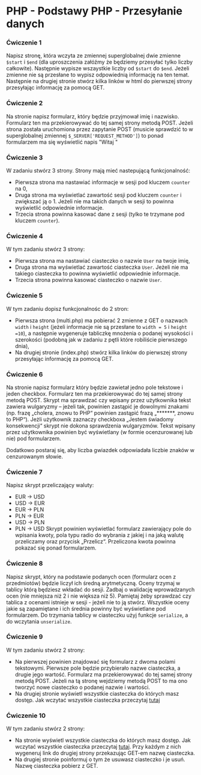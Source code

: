 # PHP - Podstawy PHP - Przesyłanie danych 


### Ćwiczenie 1
Napisz stronę, która wczyta ze zmiennej superglobalnej dwie zmienne ```$start``` i ```$end``` (dla uproszczenia załóźmy że będziemy przesyłać tylko liczby całkowite). Następnie wypisze wszaystkie liczby od ```$start``` do ```$end```. Jeżeli zmienne nie są przesłane to wypisz odpowiednią informację na ten temat.
Następnie na drugiej stronie stwórz kilka linków w html do pierwszej strony przesyłając informację za pomocą GET.

### Ćwiczenie 2
Na stronie napisz formularz, który będzie przyjmował imię i nazwisko. Formularz ten ma przekierowywać do tej samej strony metodą POST.
Jeżeli strona została uruchomiona przez zapytanie POST (musicie sprawdzić to w superglobalnej zmiennej ```$_SERVER['REQUEST_METHOD']```) to ponad formularzem ma się wyświetlić napis "Witaj <podane imie> <podane nazwisko>" 

### Ćwiczenie 3
W zadaniu stwórz 3 strony. Strony mają mieć nastepującą funkcjonalność:
* Pierwsza strona ma nastawiać informacje w sesji pod kluczem ```counter``` na 0,
* Druga strona ma wyświetlać zawartość sesji pod kluczem ```counter``` i zwiększać ją o 1. Jeżeli nie ma takich danych w sesji to powinna wyświetlić odpowiednie informacje.
* Trzecia strona powinna kasować dane z sesji (tylko te trzymane pod kluczem ```counter```).

### Ćwiczenie 4
W tym zadaniu stwórz 3 strony:
* Pierwsza strona ma nastawiać ciasteczko o nazwie ```User``` na twoje imię,
* Druga strona ma wyświetlać zawartość ciasteczka ```User```. Jeżeli nie ma takiego ciasteczka to powinna wyświetlić odpowiednie informacje.
* Trzecia strona powinna kasować ciasteczko o nazwie ```User```.

### Ćwiczenie 5
W tym zadaniu dopisz funkcjonalnośc do 2 stron:
* Pierwsza strona (multi.php) ma pobierać 2 zmienne z GET o nazwach ```width``` i ```height``` (jeżeli informacje nie są przesłane to ```width = 5``` i ```height =10```), a następnie wygeneruje tabliczkę mnożenia o podanej wysokości i szerokości (podobną jak w zadaniu z pętli które robiliście pierwszego dnia),
* Na drugiej stronie (index.php) stwórz kilka linków do pierwszej strony przesyłając informację za pomocą GET.

### Ćwiczenie 6
Na stronie napisz formularz który będzie zawietał jedno pole tekstowe i jeden checkbox. Formularz ten ma przekierowywać do tej samej strony metodą POST.
Skrypt ma sprawdzać czy wpisany przez użytkownika tekst zawiera wulgaryzmy – jeżeli tak, powinien zastąpić je dowolnymi znakami (np. frazę „cholera, znowu to PHP“ powinien zastąpić frazą „*******, znowu to PHP“).
Jeżli użytkownik zaznaczy checkboxa „Jestem świadomy konsekwencji“ skrypt nie dokona sprawdzenia wulgaryzmów.
Tekst wpisany przez użytkownika powinien być wyświetlany (w formie ocenzurowanej lub nie) pod formularzem.

Dodatkowo postaraj się, aby liczba gwiazdek odpowiadała liczbie znaków w cenzurowanym słowie.

### Ćwiczenie 7
Napisz skrypt przeliczający waluty:
* EUR → USD
* USD → EUR
* EUR → PLN
* PLN → EUR
* USD → PLN
* PLN → USD
Skrypt powinien wyświetlać formularz zawierający pole do wpisania kwoty, pola typu radio do wybrania z jakiej i na jaką walutę przeliczamy oraz przycisk „Przelicz“.
Przeliczona kwota powinna pokazać się ponad formularzem.

### Ćwiczenie 8
Napisz skrypt, który na podstawie podanych ocen (formularz ocen z przedmiotów) będzie liczył ich średną arytmetyczną. Oceny trzymaj w tablicy którą będziesz wkładać do sesji. Zadbaj o
walidację wprowadzanych ocen (nie mniejsza niż 2 i nie większa niż 5). 
Pamiętaj żeby sprawdzać czy tablica z ocenami istnieje w sesji - jeżeli nie to ją stwórz.
Wszystkie oceny jakie są zapamiętane i ich średnia powinny być wyświetlane pod formularzem. 
Do trzymania tablicy w ciasteczku użyj funkcje ```serialize```, a do wczytania ```unserialize```.

### Ćwiczenie 9
W tym zadaniu stwórz 2 strony:
* Na pierwszej powinien znajdować się formularz z dwoma polami tekstowymi. Pierwsze pole będzie przybierało nazwe ciasteczka, a drugie jego wartość. Formularz ma przekierowywać do tej samej strony metodą POST.
  Jeżeli na tą stronę wejdziemy metodą POST to ma ono tworzyć nowe ciasteczko o podanej nazwie i wartości.
* Na drugiej stronie wyświetl wszystkie ciasteczka do których masz dostęp. Jak wczytać wszystkie ciasteczka przeczytaj [tutaj][all-cookies]

### Ćwiczenie 10
W tym zadaniu stwórz 2 strony:
* Na stronie wyświetl wszystkie ciasteczka do których masz dostęp. Jak wczytać wszystkie ciasteczka przeczytaj [tutaj][all-cookies]. Przy każdym z nich wygeneruj link do drugiej strony przekazując GET-em nazwę ciasteczka.
* Na drugiej stronie poinformuj o tym że usuwasz ciasteczko i je usuń. Nazwę ciasteczka pobierz z GET.


<!-- Links -->
[all-cookies]:http://stackoverflow.com/questions/9577029/can-i-display-all-the-cookies-i-set-in-php